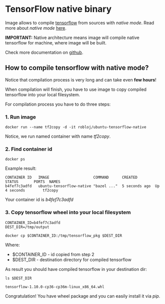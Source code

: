# TensorFlow native binary

Image allows to compile [tensorflow](https://www.tensorflow.org)
from sources with *native mode*. Read more about *native mode* [here](https://gcc.gnu.org/onlinedocs/gcc-4.5.3/gcc/i386-and-x86_002d64-Options.html).

__IMPORTANT:__ Native architecture means image will compile native tensorflow for machine,
where image will be built.

Check more documentation on [github](https://github.com/robertobloj/tensorflow-builder).

## How to compile tensorflow with native mode?

Notice that compilation process is very long and can take even __few hours__!

When compilation will finish, you have to use image to copy compiled tensorflow
into your local filesystem.


For compilation process you have to do three steps:

### 1. Run image

```
docker run --name tf2copy -d -it robloj/ubuntu-tensorflow-native
```


Notice, we run named container with name *tf2copy*.

### 2. Find container id

```
docker ps
```


Example result:

```
CONTAINER ID   IMAGE                    COMMAND      CREATED        STATUS       PORTS  NAMES
b4fef7c3adfd   ubuntu-tensorflow-native "bazel ..."  5 seconds ago  Up 4 seconds        tf2copy
```


Your container id is *b4fef7c3adfd*

### 3. Copy tensorflow wheel into your local filesystem

```
CONTAINER_ID=b4fef7c3adfd
DEST_DIR=/tmp/output

docker cp $CONTAINER_ID:/tmp/tensorflow_pkg $DEST_DIR
```


Where:

- $CONTAINER_ID - id copied from step 2
- $DEST_DIR - destination directory for compiled tensorflow

As result you should have compiled tensorflow in your destination dir:

```
ls $DEST_DIR

tensorflow-1.10.0-cp36-cp36m-linux_x86_64.whl
```


Congratulation! You have wheel package and you can easily install it via *pip*.
